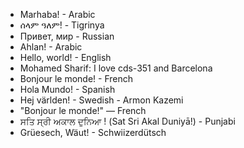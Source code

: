 - Marhaba! - Arabic
- ሰላም ዓለም! - Tigrinya
- Привет, мир - Russian
- Ahlan! - Arabic
- Hello, world! - English
- Mohamed Sharif: I love cds-351 and Barcelona
- Bonjour le monde! - French
- Hola Mundo! - Spanish
- Hej världen! - Swedish - Armon Kazemi
- "Bonjour le monde!" — French
- ਸਤਿ ਸ੍ਰੀ ਅਕਾਲ ਦੁਨਿਆ ! (Sat Sri Akal Duniyā!) - Punjabi
- Grüesech, Wäut! - Schwiizerdütsch
